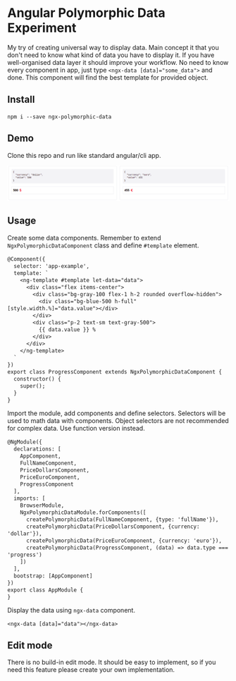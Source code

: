 #  Angular Polymorphic Data Experiment

My try of creating universal way to display data. Main concept it that you don't need to know what kind of data 
you have to display it. If you have well-organised data layer it should improve your workflow. No need to know every component in app, just type `<ngx-data [data]="some_data">` and done. 
This component will find the best template for provided object.  

## Install
```
npm i --save ngx-polymorphic-data
```

## Demo
Clone this repo and run like standard angular/cli app. 

![demo](./example.png)

## Usage
Create some data components. Remember to extend `NgxPolymorphicDataComponent` class and define `#template` element.
```
@Component({
  selector: 'app-example',
  template: `
    <ng-template #template let-data="data">
      <div class="flex items-center">
        <div class="bg-gray-100 flex-1 h-2 rounded overflow-hidden">
          <div class="bg-blue-500 h-full" [style.width.%]="data.value"></div>
        </div>
        <div class="p-2 text-sm text-gray-500">
          {{ data.value }} %
        </div>
      </div>
    </ng-template>
  `
})
export class ProgressComponent extends NgxPolymorphicDataComponent {
  constructor() {
    super();
  }
}

```
Import the module, add components and define selectors. 
Selectors will be used to math data with components. Object selectors are not recommended for complex data. Use function version instead.
```
@NgModule({
  declarations: [
    AppComponent,
    FullNameComponent,
    PriceDollarsComponent,
    PriceEuroComponent,
    ProgressComponent
  ],
  imports: [
    BrowserModule,
    NgxPolymorphicDataModule.forComponents([
      createPolymorphicData(FullNameComponent, {type: 'fullName'}),
      createPolymorphicData(PriceDollarsComponent, {currency: 'dollar'}),
      createPolymorphicData(PriceEuroComponent, {currency: 'euro'}),
      createPolymorphicData(ProgressComponent, (data) => data.type === 'progress')
    ])
  ],
  bootstrap: [AppComponent]
})
export class AppModule {
}
```
Display the data using `ngx-data` component.
```
<ngx-data [data]="data"></ngx-data>
```

## Edit mode
There is no build-in edit mode. It should be easy to implement, so if you need this feature please create your own implementation.
